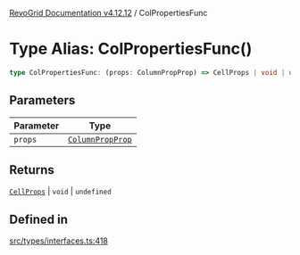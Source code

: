 [RevoGrid Documentation v4.12.12](README.md) / ColPropertiesFunc

# Type Alias: ColPropertiesFunc()

```ts
type ColPropertiesFunc: (props: ColumnPropProp) => CellProps | void | undefined;
```

## Parameters

| Parameter | Type |
| ------ | ------ |
| `props` | [`ColumnPropProp`](TypeAlias.ColumnPropProp.md) |

## Returns

[`CellProps`](TypeAlias.CellProps.md) \| `void` \| `undefined`

## Defined in

[src/types/interfaces.ts:418](https://github.com/revolist/revogrid/blob/ecd92bead8bd3117a71a9fcab227f9b0f91c2edf/src/types/interfaces.ts#L418)
